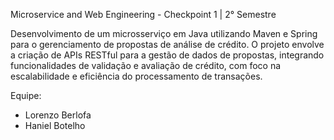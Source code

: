 Microservice and Web Engineering - Checkpoint 1  | 2° Semestre

Desenvolvimento de um microsserviço em Java utilizando Maven e Spring para o gerenciamento de propostas de análise de crédito. O projeto envolve a criação de APIs RESTful para a gestão de dados de propostas, integrando funcionalidades de validação e avaliação de crédito, com foco na escalabilidade e eficiência do processamento de transações.

Equipe:
 - Lorenzo Berlofa
 - Haniel Botelho
